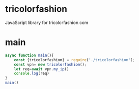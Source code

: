 # tricolorfashion
JavaScript library for tricolorfashion.com
# main
```js
async function main(){
    const {tricolorfashion} = require('./tricolorfashion');
    const vpn= new tricolorfashion();
    let req=await vpn.my_ip()
    console.log(req)
}
main()
```
